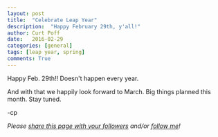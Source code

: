 ```yaml
---
layout: post
title:  "Celebrate Leap Year"
description:  "Happy February 29th, y'all!"
author: Curt Poff
date:   2016-02-29
categories: [general]
tags: [leap year, spring]
comments: True
---
```


Happy Feb. 29th!! Doesn't happen every year.

<!--more-->

And with that we happily look forward to March. Big things planned this month. Stay tuned.

-cp


*Please
<a href="https://twitter.com/intent/tweet?url={{ site.production_url }}{{ page.url }}&text={{ page.title }}&via=cpoff"
   target="_blank">
  share this page with your followers</a>
and/or
<a href="https://twitter.com/cpoff">
  follow me</a>!*
